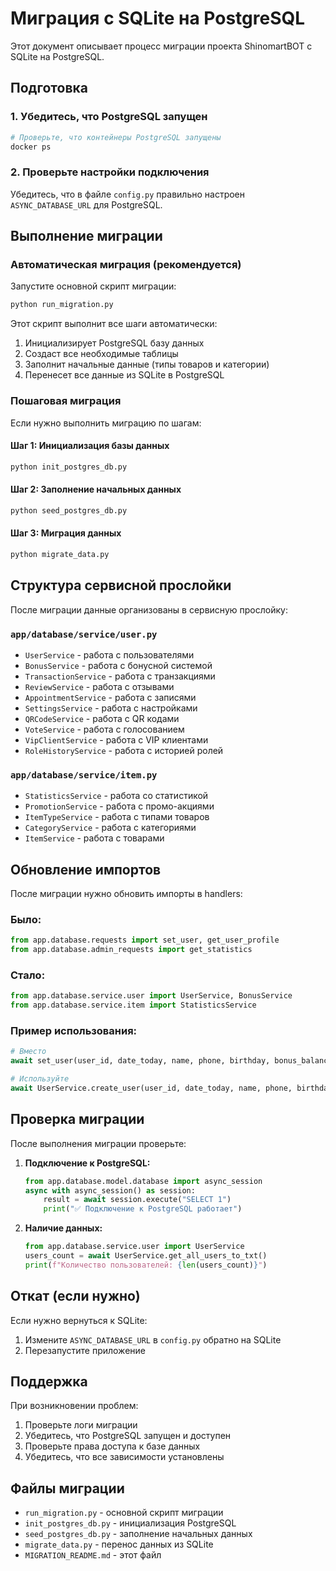 # Миграция с SQLite на PostgreSQL

Этот документ описывает процесс миграции проекта ShinomartBOT с SQLite на PostgreSQL.

## Подготовка

### 1. Убедитесь, что PostgreSQL запущен
```bash
# Проверьте, что контейнеры PostgreSQL запущены
docker ps
```

### 2. Проверьте настройки подключения
Убедитесь, что в файле `config.py` правильно настроен `ASYNC_DATABASE_URL` для PostgreSQL.

## Выполнение миграции

### Автоматическая миграция (рекомендуется)
Запустите основной скрипт миграции:

```bash
python run_migration.py
```

Этот скрипт выполнит все шаги автоматически:
1. Инициализирует PostgreSQL базу данных
2. Создаст все необходимые таблицы
3. Заполнит начальные данные (типы товаров и категории)
4. Перенесет все данные из SQLite в PostgreSQL

### Пошаговая миграция

Если нужно выполнить миграцию по шагам:

#### Шаг 1: Инициализация базы данных
```bash
python init_postgres_db.py
```

#### Шаг 2: Заполнение начальных данных
```bash
python seed_postgres_db.py
```

#### Шаг 3: Миграция данных
```bash
python migrate_data.py
```

## Структура сервисной прослойки

После миграции данные организованы в сервисную прослойку:

### `app/database/service/user.py`
- `UserService` - работа с пользователями
- `BonusService` - работа с бонусной системой
- `TransactionService` - работа с транзакциями
- `ReviewService` - работа с отзывами
- `AppointmentService` - работа с записями
- `SettingsService` - работа с настройками
- `QRCodeService` - работа с QR кодами
- `VoteService` - работа с голосованием
- `VipClientService` - работа с VIP клиентами
- `RoleHistoryService` - работа с историей ролей

### `app/database/service/item.py`
- `StatisticsService` - работа со статистикой
- `PromotionService` - работа с промо-акциями
- `ItemTypeService` - работа с типами товаров
- `CategoryService` - работа с категориями
- `ItemService` - работа с товарами

## Обновление импортов

После миграции нужно обновить импорты в handlers:

### Было:
```python
from app.database.requests import set_user, get_user_profile
from app.database.admin_requests import get_statistics
```

### Стало:
```python
from app.database.service.user import UserService, BonusService
from app.database.service.item import StatisticsService
```

### Пример использования:
```python
# Вместо
await set_user(user_id, date_today, name, phone, birthday, bonus_balance)

# Используйте
await UserService.create_user(user_id, date_today, name, phone, birthday, bonus_balance)
```

## Проверка миграции

После выполнения миграции проверьте:

1. **Подключение к PostgreSQL:**
   ```python
   from app.database.model.database import async_session
   async with async_session() as session:
       result = await session.execute("SELECT 1")
       print("✅ Подключение к PostgreSQL работает")
   ```

2. **Наличие данных:**
   ```python
   from app.database.service.user import UserService
   users_count = await UserService.get_all_users_to_txt()
   print(f"Количество пользователей: {len(users_count)}")
   ```

## Откат (если нужно)

Если нужно вернуться к SQLite:

1. Измените `ASYNC_DATABASE_URL` в `config.py` обратно на SQLite
2. Перезапустите приложение

## Поддержка

При возникновении проблем:

1. Проверьте логи миграции
2. Убедитесь, что PostgreSQL запущен и доступен
3. Проверьте права доступа к базе данных
4. Убедитесь, что все зависимости установлены

## Файлы миграции

- `run_migration.py` - основной скрипт миграции
- `init_postgres_db.py` - инициализация PostgreSQL
- `seed_postgres_db.py` - заполнение начальных данных
- `migrate_data.py` - перенос данных из SQLite
- `MIGRATION_README.md` - этот файл



